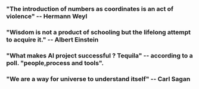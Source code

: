 
###  "The introduction of numbers as coordinates is an act of violence" -- Hermann Weyl

### "Wisdom is not a product of schooling but the lifelong attempt to acquire it." -- Albert Einstein

### "What makes AI project successful ? Tequila" -- according to a poll. "people,process and tools".

### "We are a way for universe to understand itself" -- Carl Sagan
